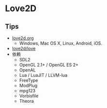 # Love2D
## Tips
* [love2d.org](https://love2d.org/)
  * Windows, Mac OS X, Linux, Android, iOS.
* [love2d/love](https://github.com/love2d/love)
* 依赖
  * SDL2
  * OpenGL 2.1+ / OpenGL ES 2+
  * OpenAL
  * Lua / LuaJIT / LLVM-lua
  * FreeType
  * ModPlug
  * mpg123
  * Vorbisfile
  * Theora
